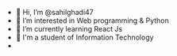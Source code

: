 - 👋 Hi, I’m @sahilghadi47
- 👀 I’m interested in Web programming & Python
- 🌱 I’m currently learning React Js
- 🧑 I'm a student of Information Technology
-
<!---
sahilghadi47/sahilghadi47 is a ✨ special ✨ repository because its `README.md` (this file) appears on your GitHub profile.
You can click the Preview link to take a look at your changes.
--->
